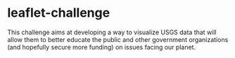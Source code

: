 # leaflet-challenge
This challenge aims at developing a way to visualize USGS data that will allow them to better educate the public and other government organizations (and hopefully secure more funding) on issues facing our planet.
